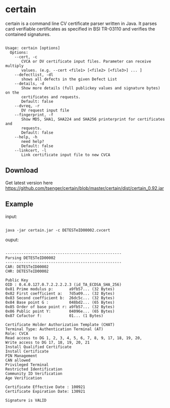 # certain
certain is a command line CV certificate parser written in Java. It parses card verifiable certificates as specified in BSI TR-03110 and verifies the contained signatures. 

<pre><code>
Usage: certain [options]
  Options:
    --cert, -c
       CVCA or DV certificate input files. Parameter can receive multiply
       values. (e.g. --cert &lt;file1&gt; [&lt;file2&gt; [&lt;file3&gt;] ... ]
    --defectlist, -dl
       shows all defects in the given Defect List
    --details, -d
       Show more details (full publickey values and signature bytes) on the
       certificates and requests.
       Default: false
    --dvreq, -r
       DV request input file
    --fingerprint, -f
       Show MD5, SHA1, SHA224 and SHA256 printerprint for certificates and
       requests.
       Default: false
    --help, -h
       need help?
       Default: false
    --linkcert, -l
       Link certificate input file to new CVCA
</code></pre>

## Download
Get latest version here
https://github.com/tsenger/certain/blob/master/certain/dist/certain_0.92.jar

## Example
input:
<pre><code>
java -jar certain.jar -c DETESTeID00002.cvcert 
</code></pre>

ouput:
<pre><code>
---------------------------------------------------
Parsing DETESTeID00002
---------------------------------------------------
CAR: DETESTeID00002
CHR: DETESTeID00002

Public Key
OID : 0.4.0.127.0.7.2.2.2.2.3 (id_TA_ECDSA_SHA_256)
0x81 Prime modulus p:       a9fb57... (32 Bytes)
0x82 First coefficient a:   7d5a09... (32 Bytes)
0x83 Second coefficient b:  26dc5c... (32 Bytes)
0x84 Base point G :         048bd2... (65 Bytes)
0x85 Order of base point r: a9fb57... (32 Bytes)
0x86 Public point Y:        04096e... (65 Bytes)
0x87 Cofactor f:            01... (1 Bytes)

Certificate Holder Authorization Template (CHAT)
Terminal Type: Authentication Terminal (AT)
Role: CVCA
Read access to DG 1, 2, 3, 4, 5, 6, 7, 8, 9, 17, 18, 19, 20, 
Write access to DG 17, 18, 19, 20, 21
Install Qualified Certificate
Install Certificate
PIN Management
CAN allowed
Privileged Terminal
Restricted Identification
Community ID Verification
Age Verification

Certificate Effective Date : 100921
Certificate Expiration Date: 130921

Signature is VALID
</code></pre>
